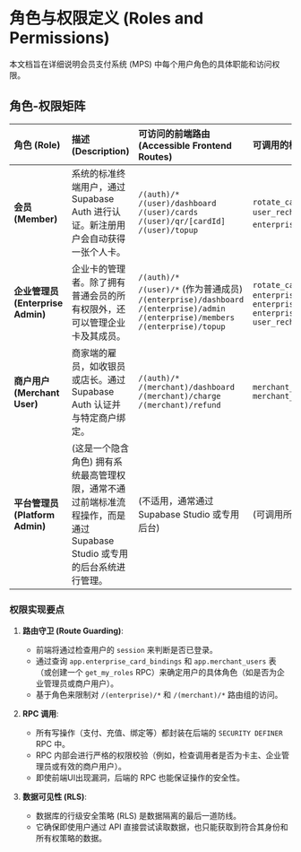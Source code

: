 # 角色与权限定义 (Roles and Permissions)

本文档旨在详细说明会员支付系统 (MPS) 中每个用户角色的具体职能和访问权限。

## 角色-权限矩阵

| 角色 (Role) | 描述 (Description) | 可访问的前端路由 (Accessible Frontend Routes) | 可调用的核心 RPCs (Key RPCs) | 数据读取权限 (Data Read Permissions via RLS) |
| :--- | :--- | :--- | :--- | :--- |
| **会员 (Member)** | 系统的标准终端用户，通过 Supabase Auth 进行认证。新注册用户会自动获得一张个人卡。 | `/(auth)/*`<br/>`/(user)/dashboard`<br/>`/(user)/cards`<br/>`/(user)/qr/[cardId]`<br/>`/(user)/topup` | `rotate_card_qr` (自己的卡)<br/>`user_recharge_personal_card`<br/>`enterprise_remove_member` (自解绑) | 只能读取自己的 `member_profiles`、`personal_cards`、绑定的 `enterprise_cards` 及相关的 `transactions` 和 `point_ledger`。 |
| **企业管理员 (Enterprise Admin)** | 企业卡的管理者。除了拥有普通会员的所有权限外，还可以管理企业卡及其成员。 | `/(auth)/*`<br/>`/(user)/*` (作为普通成员)<br/>`/(enterprise)/dashboard`<br/>`/(enterprise)/admin`<br/>`/(enterprise)/members`<br/>`/(enterprise)/topup` | `rotate_card_qr` (企业卡)<br/>`enterprise_set_initial_admin`<br/>`enterprise_add_member`<br/>`enterprise_remove_member`<br/>`user_recharge_enterprise_card_admin` | 除了会员权限，还可以读取和管理其所管理的企业卡的所有 `enterprise_card_bindings`。 |
| **商户用户 (Merchant User)** | 商家端的雇员，如收银员或店长。通过 Supabase Auth 认证并与特定商户绑定。 | `/(auth)/*`<br/>`/(merchant)/dashboard`<br/>`/(merchant)/charge`<br/>`/(merchant)/refund` | `merchant_charge_by_qr`<br/>`merchant_refund_tx` | 可以读取自己所属商户的 `merchants` 和 `merchant_users` 信息，以及所有与该商户相关的 `transactions`。 |
| **平台管理员 (Platform Admin)** | (这是一个隐含角色) 拥有系统最高管理权限，通常不通过前端标准流程操作，而是通过 Supabase Studio 或专用的后台系统进行管理。 | (不适用，通常通过 Supabase Studio 或专用后台) | (可调用所有 RPC) | 不受 RLS 限制 (使用 `service_role` key 时)。 |

### 权限实现要点

1.  **路由守卫 (Route Guarding)**:
    *   前端将通过检查用户的 `session` 来判断是否已登录。
    *   通过查询 `app.enterprise_card_bindings` 和 `app.merchant_users` 表（或创建一个 `get_my_roles` RPC）来确定用户的具体角色（如是否为企业管理员或商户用户）。
    *   基于角色来限制对 `/(enterprise)/*` 和 `/(merchant)/*` 路由组的访问。

2.  **RPC 调用**:
    *   所有写操作（支付、充值、绑定等）都封装在后端的 `SECURITY DEFINER` RPC 中。
    *   RPC 内部会进行严格的权限校验（例如，检查调用者是否为卡主、企业管理员或有效的商户用户）。
    *   即使前端UI出现漏洞，后端的 RPC 也能保证操作的安全性。

3.  **数据可见性 (RLS)**:
    *   数据库的行级安全策略 (RLS) 是数据隔离的最后一道防线。
    *   它确保即使用户通过 API 直接尝试读取数据，也只能获取到符合其身份和所有权策略的数据。